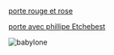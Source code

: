 [porte rouge et rose](https://github.com/jackalstv/labyrteam/blob/main/l'appartement_des_enfer_d_outre_mer.md)

[porte avec phillipe Etchebest](https://github.com/jackalstv/labyrteam/blob/main/Cuisine.md)

![babylone](./images/babylone.jpg)